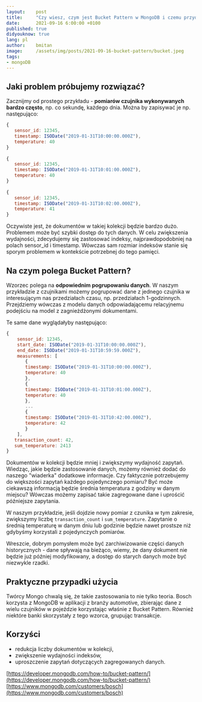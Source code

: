 ```yaml
---
layout:    post
title:     "Czy wiesz, czym jest Bucket Pattern w MongoDB i czemu przydał się np. w implementacji IoT Boscha lub w aplikacjach bankowych?"
date:      2021-09-16 6:00:00 +0100
published: true
didyouknow: true
lang: pl
author:    bmitan
image:     /assets/img/posts/2021-09-16-bucket-pattern/bucket.jpeg
tags:
- mongoDB
---
```


## Jaki problem próbujemy rozwiązać?

Zacznijmy od prostego przykładu - **pomiarów czujnika wykonywanych bardzo często**, np. co sekundę, każdego dnia. Można by zapisywać je np. następująco:

```javascript
{
   sensor_id: 12345,
   timestamp: ISODate("2019-01-31T10:00:00.000Z"),
   temperature: 40
}
 
{
   sensor_id: 12345,
   timestamp: ISODate("2019-01-31T10:01:00.000Z"),
   temperature: 40
}
 
{
   sensor_id: 12345,
   timestamp: ISODate("2019-01-31T10:02:00.000Z"),
   temperature: 41
}
```

Oczywiste jest, że dokumentów w takiej kolekcji będzie bardzo dużo. Problemem może być szybki dostęp do tych danych. W celu zwiększenia wydajności, zdecydujemy się zastosować indeksy, najprawdopodobniej na polach sensor_id i timestamp. Wówczas sam rozmiar indeksów stanie się sporym problemem w kontekście potrzebnej do tego pamięci.

## Na czym polega Bucket Pattern?

Wzorzec polega na **odpowiednim pogrupowaniu danych**. W naszym przykładzie z czujnikami możemy pogrupować dane z jednego czujnika w interesującym nas przedziałach czasu, np. przedziałach 1-godzinnych. Przejdziemy wówczas z modelu danych odpowiadającemu relacyjnemu podejściu na model z zagnieżdżonymi dokumentami.

Te same dane wyglądałyby następująco:

```javascript
{
    sensor_id: 12345,
    start_date: ISODate("2019-01-31T10:00:00.000Z"),
    end_date: ISODate("2019-01-31T10:59:59.000Z"),
    measurements: [
       {
       timestamp: ISODate("2019-01-31T10:00:00.000Z"),
       temperature: 40
       },
       {
       timestamp: ISODate("2019-01-31T10:01:00.000Z"),
       temperature: 40
       },
       ...
       {
       timestamp: ISODate("2019-01-31T10:42:00.000Z"),
       temperature: 42
       }
    ],
   transaction_count: 42,
   sum_temperature: 2413
}
```

Dokumentów w kolekcji będzie mniej i zwiększymy wydajność zapytań. Wiedząc, jakie będzie zastosowanie danych, możemy również dodać do naszego "wiaderka" dodatkowe informacje. Czy faktycznie potrzebujemy do większości zapytań każdego pojedynczego pomiaru? Być może ciekawszą informacją będzie średnia temperatura z godziny w danym miejscu? Wówczas możemy zapisać takie zagregowane dane i uprościć późniejsze zapytania.

W naszym przykładzie, jeśli dojdzie nowy pomiar z czunika w tym zakresie, zwiększymy liczbę `transaction_count` i `sum_temperature`. Zapytanie o średnią temperaturę w danym dniu lub godzinie będzie nawet prostsze niż gdybyśmy korzystali z pojedynczych pomiarów.

Wreszcie, dobrym pomysłem może być zarchiwizowanie części danych historycznych - dane spływają na bieżąco, wiemy, że dany dokument nie będzie już później modyfikowany, a dostęp do starych danych może być niezwykle rzadki.

## Praktyczne przypadki użycia

Twórcy Mongo chwalą się, że takie zastosowania to nie tylko teoria. Bosch korzysta z MongoDB w aplikacji z branży automotive, zbierając dane z wielu czujników w pojeździe korzystając właśnie z Bucket Pattern. Również niektóre banki skorzystały z tego wzorca, grupując transakcje.

## Korzyści

- redukcja liczby dokumentów w kolekcji,
- zwiększenie wydajności indeksów,
- uproszczenie zapytań dotyczących zagregowanych danych.

[https://developer.mongodb.com/how-to/bucket-pattern/](https://developer.mongodb.com/how-to/bucket-pattern/)
[https://www.mongodb.com/customers/bosch](https://www.mongodb.com/customers/bosch)

